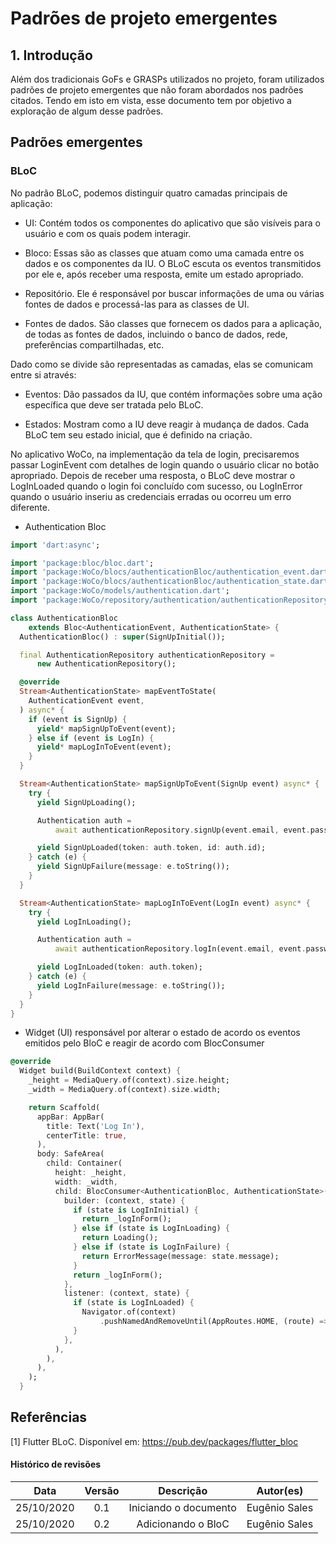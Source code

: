 # Padrões de projeto emergentes

## 1. Introdução

Além dos tradicionais GoFs e GRASPs utilizados no projeto, foram utilizados padrões de projeto emergentes que não foram abordados nos padrões citados. Tendo em isto em vista, esse documento tem por objetivo a exploração de algum desse padrões.

## Padrões emergentes

### BLoC

No padrão BLoC, podemos distinguir quatro camadas principais de aplicação:

* UI:  Contém todos os componentes do aplicativo que são visíveis para o usuário e com os quais podem interagir.

* Bloco: Essas são as classes que atuam como uma camada entre os dados e os componentes da IU. O BLoC escuta os eventos transmitidos por ele e, após receber uma resposta, emite um estado apropriado.

* Repositório. Ele é responsável por buscar informações de uma ou várias fontes de dados e processá-las para as classes de UI.

* Fontes de dados. São classes que fornecem os dados para a aplicação, de todas as fontes de dados, incluindo o banco de dados, rede, preferências compartilhadas, etc.

Dado como se divide são representadas as camadas, elas se comunicam entre si através:

* Eventos: Dão passados ​​da IU, que contém informações sobre uma ação específica que deve ser tratada pelo BLoC.

* Estados: Mostram como a IU deve reagir à mudança de dados. Cada BLoC tem seu estado inicial, que é definido na criação.

No aplicativo WoCo, na implementação da tela de login, precisaremos passar LoginEvent com detalhes de login quando o usuário clicar no botão apropriado. Depois de receber uma resposta, o BLoC deve mostrar o LogInLoaded quando o login foi concluído com sucesso, ou LogInError quando o usuário inseriu as credenciais erradas ou ocorreu um erro diferente.


* Authentication Bloc

```Dart
import 'dart:async';

import 'package:bloc/bloc.dart';
import 'package:WoCo/blocs/authenticationBloc/authentication_event.dart';
import 'package:WoCo/blocs/authenticationBloc/authentication_state.dart';
import 'package:WoCo/models/authentication.dart';
import 'package:WoCo/repository/authentication/authenticationRepository.dart';

class AuthenticationBloc
    extends Bloc<AuthenticationEvent, AuthenticationState> {
  AuthenticationBloc() : super(SignUpInitial());

  final AuthenticationRepository authenticationRepository =
      new AuthenticationRepository();

  @override
  Stream<AuthenticationState> mapEventToState(
    AuthenticationEvent event,
  ) async* {
    if (event is SignUp) {
      yield* mapSignUpToEvent(event);
    } else if (event is LogIn) {
      yield* mapLogInToEvent(event);
    }
  }

  Stream<AuthenticationState> mapSignUpToEvent(SignUp event) async* {
    try {
      yield SignUpLoading();

      Authentication auth =
          await authenticationRepository.signUp(event.email, event.password);

      yield SignUpLoaded(token: auth.token, id: auth.id);
    } catch (e) {
      yield SignUpFailure(message: e.toString());
    }
  }

  Stream<AuthenticationState> mapLogInToEvent(LogIn event) async* {
    try {
      yield LogInLoading();

      Authentication auth =
          await authenticationRepository.logIn(event.email, event.password);

      yield LogInLoaded(token: auth.token);
    } catch (e) {
      yield LogInFailure(message: e.toString());
    }
  }
}
```

* Widget (UI) responsável por alterar o estado de acordo os eventos emitidos pelo BloC e reagir de acordo com BlocConsumer

```Dart
@override
  Widget build(BuildContext context) {
    _height = MediaQuery.of(context).size.height;
    _width = MediaQuery.of(context).size.width;

    return Scaffold(
      appBar: AppBar(
        title: Text('Log In'),
        centerTitle: true,
      ),
      body: SafeArea(
        child: Container(
          height: _height,
          width: _width,
          child: BlocConsumer<AuthenticationBloc, AuthenticationState>(
            builder: (context, state) {
              if (state is LogInInitial) {
                return _logInForm();
              } else if (state is LogInLoading) {
                return Loading();
              } else if (state is LogInFailure) {
                return ErrorMessage(message: state.message);
              }
              return _logInForm();
            },
            listener: (context, state) {
              if (state is LogInLoaded) {
                Navigator.of(context)
                    .pushNamedAndRemoveUntil(AppRoutes.HOME, (route) => false);
              }
            },
          ),
        ),
      ),
    );
  }
```

## Referências

[1] Flutter BLoC. Disponível em: https://pub.dev/packages/flutter_bloc

#### Histórico de revisões
|   Data   |  Versão  |           Descrição          |       Autor(es)       |
|:--------:|:--------:|:----------------------------:|:---------------------:|
|25/10/2020|   0.1    | Iniciando o documento  |   Eugênio Sales   |
|25/10/2020|   0.2    | Adicionando o BloC  |   Eugênio Sales   |
